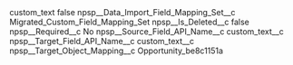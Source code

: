 <?xml version="1.0" encoding="UTF-8"?>
<CustomMetadata xmlns="http://soap.sforce.com/2006/04/metadata" xmlns:xsi="http://www.w3.org/2001/XMLSchema-instance" xmlns:xsd="http://www.w3.org/2001/XMLSchema">
    <label>custom_text</label>
    <protected>false</protected>
    <values>
        <field>npsp__Data_Import_Field_Mapping_Set__c</field>
        <value xsi:type="xsd:string">Migrated_Custom_Field_Mapping_Set</value>
    </values>
    <values>
        <field>npsp__Is_Deleted__c</field>
        <value xsi:type="xsd:boolean">false</value>
    </values>
    <values>
        <field>npsp__Required__c</field>
        <value xsi:type="xsd:string">No</value>
    </values>
    <values>
        <field>npsp__Source_Field_API_Name__c</field>
        <value xsi:type="xsd:string">custom_text__c</value>
    </values>
    <values>
        <field>npsp__Target_Field_API_Name__c</field>
        <value xsi:type="xsd:string">custom_text__c</value>
    </values>
    <values>
        <field>npsp__Target_Object_Mapping__c</field>
        <value xsi:type="xsd:string">Opportunity_be8c1151a</value>
    </values>
</CustomMetadata>
